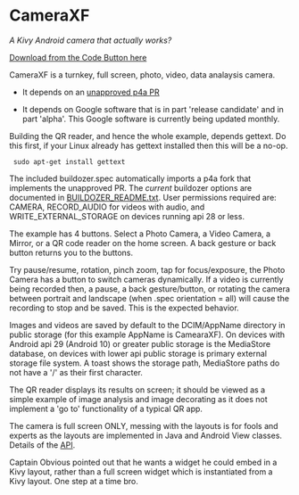CameraXF
========

*A Kivy Android camera that actually works?*

[Download from the Code Button here](https://github.com/RobertFlatt/Android-for-Python)

CameraXF is a turnkey, full screen, photo, video, data analaysis camera.

- It depends on an [unapproved p4a PR](https://github.com/kivy/python-for-android/pull/2385)

- It depends on Google software that is in part 'release candidate' and in part 'alpha'. This Google software is currently being updated monthly.

Building the QR reader, and hence the whole example, depends gettext. Do this first, if your Linux already has gettext installed then this will be a no-op.

	 sudo apt-get install gettext

The included buildozer.spec automatically imports a p4a fork that implements the unapproved PR. The *current* buildozer options are documented in [BUILDOZER_README.txt](https://github.com/RobertFlatt/Android-for-Python/blob/main/cameraxf/BUILDOZER_README.txt). User permissions required are: CAMERA, RECORD_AUDIO for videos with audio, and WRITE_EXTERNAL_STORAGE on devices running api 28 or less.

The example has 4 buttons. Select a Photo Camera, a Video Camera, a Mirror, or a QR code reader on the home screen. A back gesture or back button returns you to the buttons.

Try pause/resume, rotation, pinch zoom, tap for focus/exposure, the Photo Camera has a button to switch cameras dynamically. If a video is currently being recorded then, a pause, a back gesture/button, or rotating the camera between portrait and landscape (when .spec orientation = all) will cause the recording to stop and be saved. This is the expected behavior.

Images and videos are saved by default to the DCIM/AppName directory in public storage (for this example AppName is CamearaXF). On devices with Android api 29 (Android 10) or greater public storage is the MediaStore database, on devices with lower api public storage is primary external storage file system. A toast shows the storage path, MediaStore paths do not have a '/' as their first character.

The QR reader displays its results on screen; it should be viewed as a simple example of image analysis and image decorating as it does not implement a 'go to' functionality of a typical QR app. 

The camera is full screen ONLY, messing with the layouts is for fools and experts as the layouts are implemented in Java and Android View classes. Details of the [API](https://github.com/RobertFlatt/Android-for-Python/blob/main/cameraxf/cameraxf/cameraxf.py).

Captain Obvious pointed out that he wants a widget he could embed in a Kivy layout, rather than a full screen widget which is instantiated from a Kivy layout. One step at a time bro.



